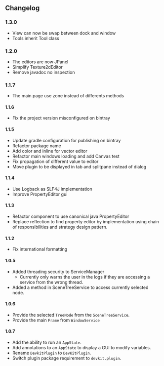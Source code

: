 Changelog
---
### 1.3.0
- View can now be swap between dock and window
- Tools inherit Tool class

### 1.2.0
- The editors are now JPanel
- Simplify Texture2dEditor
- Remove javadoc no inspection

### 1.1.7
- The main page use zone instead of differents methods

#### 1.1.6
- Fix the project version misconfigured on bintray

#### 1.1.5

- Update gradle configuration for publishing on bintray
- Refactor package name
- Add color and inline for vector editor
- Refactor main windows loading and add Canvas test
- Fix propagation of different value to editor
- Move plugin to be displayed in tab and splitpane instead of dialog

#### 1.1.4

- Use Logback as SLF4J implementation
- Improve PropertyEditor gui

#### 1.1.3

- Refactor component to use canonical java PropertyEditor
- Replace reflection to find property editor by implementation using chain of responsibilities and
  strategy design pattern.

#### 1.1.2

- Fix international formatting

#### 1.0.5

- Added threading security to ServiceManager
  - Currently only warns the user in the logs if they are accessing a service from the wrong thread.
- Added a method in SceneTreeService to access currently selected node.

#### 1.0.6

- Provide the selected `TreeNode` from the `SceneTreeService`.
- Provide the main `Frame` from `WindowService`

#### 1.0.7
- Add the ability to run an `AppState`.
- Add annotations to an `AppState` to display a GUI to modify variables.
- Rename `DevkitPlugin` to `DevKitPlugin`.
- Switch plugin package requirement to `devkit.plugin`.
